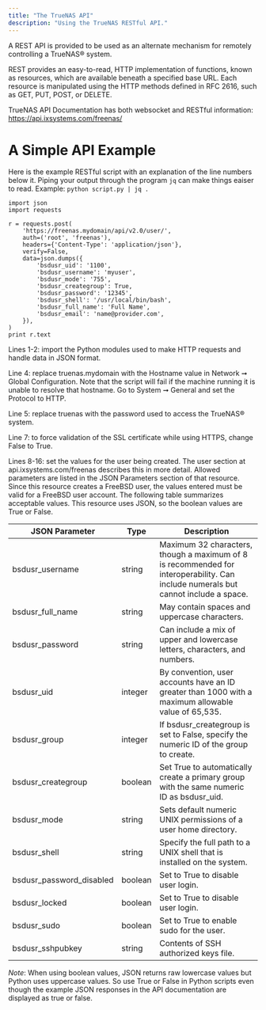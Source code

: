```yaml
---
title: "The TrueNAS API"
description: "Using the TrueNAS RESTful API."
---
```


A REST API is provided to be used as an alternate mechanism for remotely controlling a TrueNAS® system.

REST provides an easy-to-read, HTTP implementation of functions, known as resources, which are available beneath a specified base URL. Each resource is manipulated using the HTTP methods defined in RFC 2616, such as GET, PUT, POST, or DELETE.

TrueNAS API Documentation has both websocket and RESTful information: https://api.ixsystems.com/freenas/

# A Simple API Example

Here is the example RESTful script with an explanation of the line numbers below it.  Piping your output through the program `jq` can make things eaiser to read. Example:
`python script.py | jq .`

```
import json
import requests

r = requests.post(
    'https://freenas.mydomain/api/v2.0/user/',
    auth=('root', 'freenas'),
    headers={'Content-Type': 'application/json'},
    verify=False,
    data=json.dumps({
        'bsdusr_uid': '1100',
        'bsdusr_username': 'myuser',
        'bsdusr_mode': '755',
        'bsdusr_creategroup': True,
        'bsdusr_password': '12345',
        'bsdusr_shell': '/usr/local/bin/bash',
        'bsdusr_full_name': 'Full Name',
        'bsdusr_email': 'name@provider.com',
    }),
)
print r.text
```

Lines 1-2: import the Python modules used to make HTTP requests and handle data in JSON format.

Line 4: replace truenas.mydomain with the Hostname value in Network ➞ Global Configuration. Note that the script will fail if the machine running it is unable to resolve that hostname. Go to System ➞ General and set the Protocol to HTTP.

Line 5: replace truenas with the password used to access the TrueNAS® system.

Line 7: to force validation of the SSL certificate while using HTTPS, change False to True.

Lines 8-16: set the values for the user being created. The user section at api.ixsystems.com/freenas describes this in more detail. Allowed parameters are listed in the JSON Parameters section of that resource. Since this resource creates a FreeBSD user, the values entered must be valid for a FreeBSD user account. The following table summarizes acceptable values. This resource uses JSON, so the boolean values are True or False.

| JSON Parameter           | Type    | Description                                                                                                                        |
|--------------------------|---------|------------------------------------------------------------------------------------------------------------------------------------|
| bsdusr_username          | string  | Maximum 32 characters, though a maximum of 8 is recommended for interoperability. Can include numerals but cannot include a space. |
| bsdusr_full_name         | string  | May contain spaces and uppercase characters.                                                                                       |
| bsdusr_password          | string  | Can include a mix of upper and lowercase letters, characters, and numbers.                                                         |
| bsdusr_uid               | integer | By convention, user accounts have an ID greater than 1000 with a maximum allowable value of 65,535.                                |
| bsdusr_group             | integer | If bsdusr_creategroup is set to False, specify the numeric ID of the group to create.                                              |
| bsdusr_creategroup       | boolean | Set True to automatically create a primary group with the same numeric ID as bsdusr_uid.                                           |
| bsdusr_mode              | string  | Sets default numeric UNIX permissions of a user home directory.                                                                    |
| bsdusr_shell             | string  | Specify the full path to a UNIX shell that is installed on the system.                                                             |
| bsdusr_password_disabled | boolean | Set to True to disable user login.                                                                                                 |
| bsdusr_locked            | boolean | Set to True to disable user login.                                                                                                 |
| bsdusr_sudo              | boolean | Set to True to enable sudo for the user.                                                                                           |
| bsdusr_sshpubkey         | string  | Contents of SSH authorized keys file.                                                                                              |

*Note*: When using boolean values, JSON returns raw lowercase values but Python uses uppercase values. So use True or False in Python scripts even though the example JSON responses in the API documentation are displayed as true or false.
